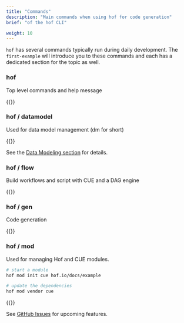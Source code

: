 ```yaml
---
title: "Commands"
description: "Main commands when using hof for code generation"
brief: "of the hof CLI"

weight: 10
---
```


`hof` has several commands typically run during daily development.
The `first-example` will introduce you to these commands
and each has a dedicated section for the topic as well.

### hof

Top level commands and help message

{{<codePane file="code/cmd-help/hof" title="$ hof help" lang="text">}}


### hof / datamodel

Used for data model management (dm for short)

{{<codePane file="code/cmd-help/dm" title="$ hof help datamodel" lang="text">}}

See the [Data Modeling section](/data-modeling) for details.


### hof / flow

Build workflows and script with CUE and a DAG engine

{{<codePane file="code/cmd-help/flow" title="$ hof help flow" lang="text">}}

### hof / gen

Code generation

{{<codePane file="code/cmd-help/gen" title="$ hof help gen" lang="text">}}

### hof / mod

Used for managing Hof and CUE modules.

```sh
# start a module
hof mod init cue hof.io/docs/example

# update the dependencies
hof mod vendor cue
```


{{<codePane file="code/cmd-help/mod" title="$ hof help mod" lang="text">}}

See [GitHub Issues](https://github.com/hofstadter-io/hof/issues?q=is%3Aissue+is%3Aopen+label%3A%22area+%2F+mod%22)
for upcoming features.


